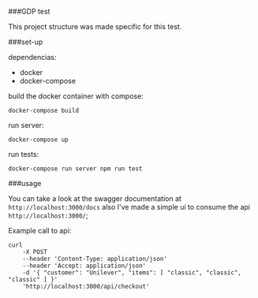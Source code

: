 ###GDP test

This project structure was made specific for this test.

###set-up

dependencias:
- docker 
- docker-compose

build the docker container with compose:
```
docker-compose build
```

run server:
```
docker-compose up
```

run tests:
```
docker-compose run server npm run test
```

###usage

You can take a look at the swagger documentation at `http://localhost:3000/docs` also 
I've made a simple ui to consume the api `http://localhost:3000/`;

Example call to api:

```
curl 
    -X POST 
    --header 'Content-Type: application/json' 
    --header 'Accept: application/json' 
    -d '{ "customer": "Unilever", "items": [ "classic", "classic", "classic" ] }'
    'http://localhost:3000/api/checkout'
```
